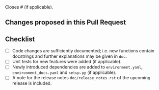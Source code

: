 Closes # (if applicable).

## Changes proposed in this Pull Request


## Checklist

- [ ] Code changes are sufficiently documented; i.e. new functions contain docstrings and further explanations may be given in `doc`.
- [ ] Unit tests for new features were added (if applicable).
- [ ] Newly introduced dependencies are added to `environment.yaml`, `environment_docs.yaml` and `setup.py` (if applicable).
- [ ] A note for the release notes `doc/release_notes.rst` of the upcoming release is included.